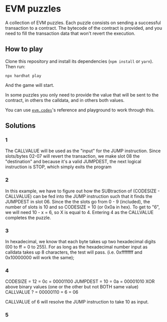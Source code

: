 # EVM puzzles

A collection of EVM puzzles. Each puzzle consists on sending a successful transaction to a contract. The bytecode of the contract is provided, and you need to fill the transaction data that won't revert the execution.

## How to play

Clone this repository and install its dependencies (`npm install` or `yarn`). Then run:

```
npx hardhat play
```

And the game will start.

In some puzzles you only need to provide the value that will be sent to the contract, in others the calldata, and in others both values.

You can use [`evm.codes`](https://www.evm.codes/)'s reference and playground to work through this.

## Solutions

### 1

The CALLVALUE will be used as the "input" for the JUMP instruction. Since slots/bytes 02-07 will revert the transaction, we make slot 08 the "destination" and because it's a valid JUMPDEST, the next logical instruction is STOP, which simply exits the program

### 2

In this example, we have to figure out how the SUBtraction of (CODESIZE - CALLVALUE) can be fed into the JUMP instruction such that it finds the JUMPDEST in slot 06. Since the the slots go from 0 - 9 (included), the number of slots is 10 and so CODESIZE = 10 (or 0x0a in hex). To get to "6", we will need 10 - x = 6, so X is equal to 4. Entering 4 as the CALLVALUE completes the puzzle.

### 3

In hexadecimal, we know that each byte takes up two hexadecimal digits (00 to ff = 0 to 255). For as long as the hexadecimal number input as calldata takes up 8 characters, the test will pass. (i.e. 0xffffffff and 0x10000000 will work the same); 

### 4
CODESIZE = 12 = 0c = 00001100
JUMPDEST = 10 = 0a = 00001010
XOR above binary values (one or the other but not BOTH same value)
CALLVALUE ?        = 00000110 = 6 = 06

CALLVALUE of 6 will resolve the JUMP instruction to take 10 as input.

### 5


